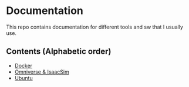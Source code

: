 # Documentation
This repo contains documentation for different tools and sw that I usually use.

## Contents (Alphabetic order)
- [Docker](./Docker/)
- [Omniverse & IsaacSim](./Omniverse/)
- [Ubuntu](./Ubuntu/README.md)
